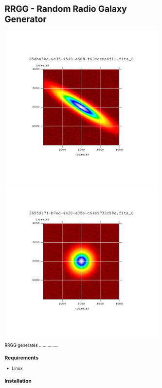 # RRGG - Random Radio Galaxy Generator
![](/spec1_cut.png) ![](/spec2_cut.png)

RRGG generates ................


### Requirements
  * Linux
### Installation
